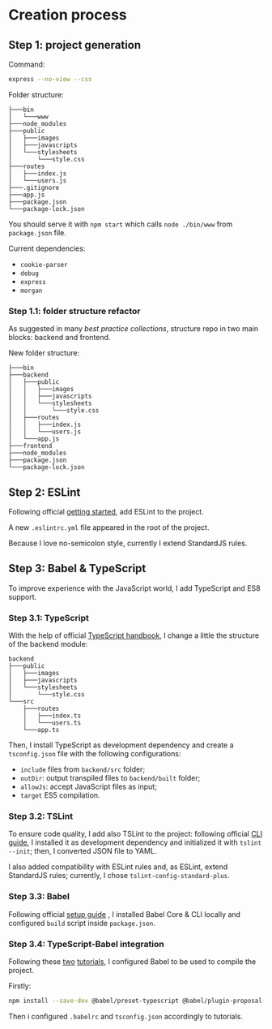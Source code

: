 # Creation process #

## Step 1: project generation ##

Command: 
```bash
express --no-view --css
```

Folder structure:
```
├───bin
│   └───www
├───node_modules
├───public
│   ├───images
│   ├───javascripts
│   └───stylesheets
│       └───style.css
├───routes
│   ├───index.js
│   └───users.js
├───.gitignore
├───app.js
├───package.json
└───package-lock.json
```

You should serve it with ```npm start``` which calls ```node ./bin/www``` from ```package.json``` file.

Current dependencies:

- ```cookie-parser```
- ```debug```
- ```express```
- ```morgan```

### Step 1.1: folder structure refactor ###

As suggested in many _best practice collections_, structure repo in two main blocks: backend and frontend.

New folder structure:

```
├───bin
├───backend
│   ├───public
│   │   ├───images
│   │   ├───javascripts
│   │   └───stylesheets
│   │       └───style.css
│   ├───routes
│   │   ├───index.js
│   │   └───users.js
│   └───app.js
├───frontend
├───node_modules
├───package.json
└───package-lock.json
```

## Step 2: ESLint ##

Following official [getting started](https://eslint.org/docs/user-guide/getting-started), add ESLint to the project.

A new ```.eslintrc.yml``` file appeared in the root of the project.

Because I love no-semicolon style, currently I extend StandardJS rules.

## Step 3: Babel & TypeScript ##

To improve experience with the JavaScript world, I add TypeScript and ES8 support.

### Step 3.1: TypeScript ###

With the help of official [TypeScript handbook](https://www.typescriptlang.org/docs/handbook/migrating-from-javascript.html),
I change a little the structure of the backend module:

```
backend
├───public
│   ├───images
│   ├───javascripts
│   └───stylesheets
│       └───style.css
└───src
    ├───routes
    │   ├───index.ts
    │   └───users.ts
    └───app.ts
```

Then, I install TypeScript as development dependency and create a ```tsconfig.json``` file with the following configurations:

- ```include``` files from ```backend/src``` folder;
- ```outDir```: output transpiled files to ```backend/built``` folder;
- ```allowJs```: accept JavaScript files as input;
- ```target``` ES5 compilation.

### Step 3.2: TSLint ###

To ensure code quality, I add also TSLint to the project:
following official [CLI guide](https://palantir.github.io/tslint/usage/cli/), I installed it as development dependency 
and initialized it with ```tslint --init```; then, I converted JSON file to YAML.

I also added compatibility with ESLint rules and, as ESLint, extend StandardJS rules; currently, I chose ```tslint-config-standard-plus```.

### Step 3.3: Babel ###

Following official [setup guide](https://babeljs.io/setup#installation) , I installed Babel Core & CLI locally 
and configured ```build``` script inside ```package.json```.

### Step 3.4: TypeScript-Babel integration ###

Following these [two](https://iamturns.com/typescript-babel/) [tutorials](https://blogs.msdn.microsoft.com/typescript/2018/08/27/typescript-and-babel-7/), 
I configured Babel to be used to compile the project.

Firstly:
```bash
npm install --save-dev @babel/preset-typescript @babel/plugin-proposal-class-properties @babel/plugin-proposal-object-rest-spread
```

Then i configured ```.babelrc``` and ```tsconfig.json``` accordingly to tutorials.
